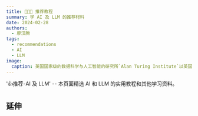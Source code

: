 ```yaml
---
title: 👩🏼‍🏫 推荐教程
summary: 学 AI 及 LLM 的推荐材料
date: 2024-02-28
authors:
  - 廖汉腾
tags:
  - recommendations
  - AI
  - LLM
image:
  caption: 英国国家级的数据科学与人工智能的研究所`Alan Turing Institute`以英国数学家、计算机先驱`艾伦·图灵`命名。
---
```

'👍推荐-AI 及 LLM' -- 本页面精选 AI 和 LLM 的实用教程和其他学习资料。

<!--more-->


## 延伸


